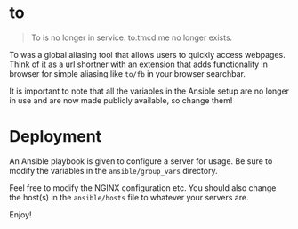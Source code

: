 # to

> To is no longer in service. to.tmcd.me no longer exists.

To was a global aliasing tool that allows users to quickly access webpages. Think of it as a url shortner with an extension that adds functionality in browser for simple aliasing like `to/fb` in your browser searchbar.

It is important to note that all the variables in the Ansible setup are no longer in use and are now made publicly available, so change them!

# Deployment

An Ansible playbook is given to configure a server for usage. Be sure to modify the variables in the `ansible/group_vars` directory.

Feel free to modify the NGINX configuration etc. You should also change the host(s) in the `ansible/hosts` file to whatever your servers are.

Enjoy!
